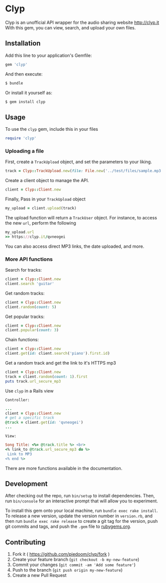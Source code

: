 # Clyp

Clyp is an unofficial API wrapper for the audio sharing website http://clyp.it  With this gem, you can view, search, and upload your own files.


## Installation

Add this line to your application's Gemfile:

```ruby
gem 'clyp'
```

And then execute:
```ruby
$ bundle
```

Or install it yourself as:

```ruby
$ gem install clyp
```

## Usage

To use the `clyp` gem, include this in your files

```ruby
require 'clyp'
```

### Uploading a file

First, create a `TrackUpload` object, and set the parameters to your liking.

```ruby
track = Clyp::TrackUpload.new(file: File.new('../test/files/sample.mp3'), title: 'Test', description: '#cool test')
```

Create a client object to manage the API.

```ruby
client = Clyp::Client.new
```

Finally, Pass in your `TrackUpload` object

```ruby
my_upload = client.upload(track)
```

The upload function will return a `TrackUser` object.  For instance, to access the new `url`, perform the following

```ruby
my_upload.url
>> https://clyp.it/qvneogei
```

You can also access direct MP3 links, the date uploaded, and more.


### More API functions

Search for tracks:

```ruby
client = Clyp::Client.new
client.search 'guitar'
```

Get random tracks:

```ruby
client = Clyp::Client.new
client.random(count: 5)
```

Get popular tracks:

```ruby
client = Clyp::Client.new
client.popular(count: 3)
```

Chain functions:

```ruby
client = Clyp::Client.new
client.get(id: client.search('piano').first.id)
```

Get a random track and get the link to it's HTTPS mp3

```ruby
client = Clyp::Client.new
track = client.random(count: 1).first
puts track.url_secure_mp3
```

Use `clyp` in a Rails view

`Controller:`

```ruby
...
client = Clyp::Client.new
# get a specific track
@track = client.get(id: 'qvneogei')
...
```

`View:`

```ruby
Song Title: <%= @track.title %> <br>
<% link_to @track.url_secure_mp3 do %>
 Link to MP3
<% end %>
```

There are more functions available in the documentation.

## Development

After checking out the repo, run `bin/setup` to install dependencies. Then, run `bin/console` for an interactive prompt that will allow you to experiment.

To install this gem onto your local machine, run `bundle exec rake install`. To release a new version, update the version number in `version.rb`, and then run `bundle exec rake release` to create a git tag for the version, push git commits and tags, and push the `.gem` file to [rubygems.org](https://rubygems.org).

## Contributing

1. Fork it ( https://github.com/piedoom/clyp/fork )
2. Create your feature branch (`git checkout -b my-new-feature`)
3. Commit your changes (`git commit -am 'Add some feature'`)
4. Push to the branch (`git push origin my-new-feature`)
5. Create a new Pull Request
